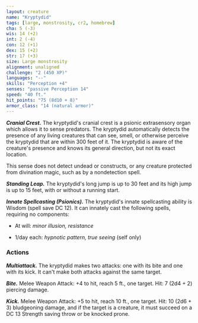 ```yaml
---
layout: creature
name: "Kryptydid"
tags: [large, monstrosity, cr2, homebrew]
cha: 5 (-3)
wis: 14 (+2)
int: 2 (-4)
con: 12 (+1)
dex: 15 (+2)
str: 17 (+3)
size: Large monstrosity
alignment: unaligned
challenge: "2 (450 XP)"
languages: "--"
skills: "Perception +4"
senses: "passive Perception 14"
speed: "40 ft."
hit_points: "75 (8d10 + 8)"
armor_class: "14 (natural armor)"
---
```


***Cranial Crest.*** The kryptydid's cranial crest is a psionic
extrasensory organ which allows it to sense
predators. The kryptydid automatically detects the
presence of any living creatures that can see, smell,
or otherwise perceive the kryptydid that are within
300 feet of it. The kryptydid is aware of the
creature's presence and knows its general direction,
but not its exact location.

This sense does not detect undead or constructs,
or any creature protected from divination magic,
such as by a nondetection spell.

***Standing Leap.*** The kryptydid's long jump is up to 30
feet and its high jump is up to 15 feet, with or
without a running start.

***Innate Spellcasting (Psionics).*** The kryptydid's innate
spellcasting ability is Wisdom (spell save DC 12). It
can innately cast the following spells, requiring no
components:

* At will: <i>minor illusion, resistance</i>

* 1/day each: <i>hypnotic pattern, true seeing</i> (self only)

### Actions

***Multiattack.*** The kryptydid makes two attacks: one
with its bite and one with its kick. It can't make both
attacks against the same target.

***Bite.*** Melee Weapon Attack: +4 to hit, reach 5 ft., one
target. Hit: 7 (2d4 + 2) piercing damage.

***Kick.*** Melee Weapon Attack: +5 to hit, reach 10 ft.,
one target. Hit: 10 (2d6 + 3) bludgeoning damage,
and if the target is a creature, it must succeed on a
DC 13 Strength saving throw or be knocked prone.
